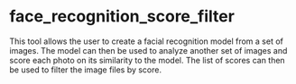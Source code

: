 # face_recognition_score_filter
This tool allows the user to create a facial recognition model from a set of images. The model can then be used to analyze another set of images and score each photo on its similarity to the model. The list of scores can then be used to filter the image files by score.
